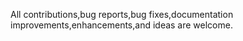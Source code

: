 All contributions,bug reports,bug fixes,documentation improvements,enhancements,and ideas are welcome.
